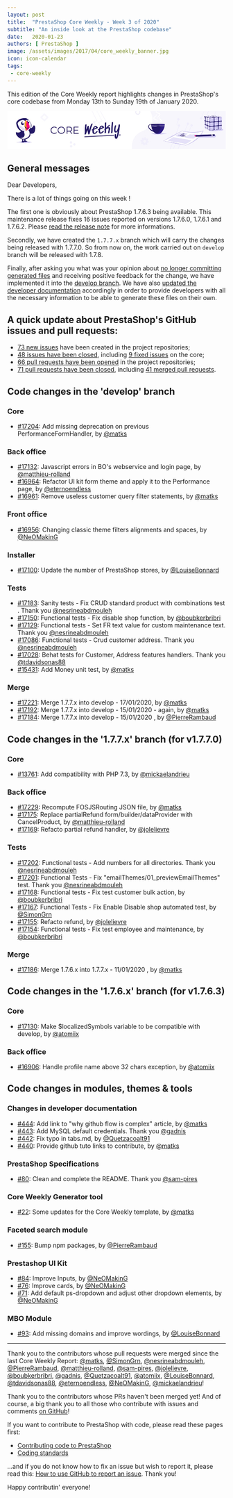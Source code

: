 ```yaml
---
layout: post
title:  "PrestaShop Core Weekly - Week 3 of 2020"
subtitle: "An inside look at the PrestaShop codebase"
date:   2020-01-23
authors: [ PrestaShop ]
image: /assets/images/2017/04/core_weekly_banner.jpg
icon: icon-calendar
tags:
 - core-weekly
---
```


This edition of the Core Weekly report highlights changes in PrestaShop's core codebase from Monday 13th to Sunday 19th of January 2020.

![Core Weekly banner](/assets/images/2018/12/banner-core-weekly.jpg)

## General messages

Dear Developers,

There is a lot of things going on this week !

The first one is obviously about PrestaShop 1.7.6.3 being available. This maintenance release fixes 16 issues reported on versions 1.7.6.0, 1.7.6.1 and 1.7.6.2. Please [read the release note](https://build.prestashop.com/news/prestashop-1-7-6-3-maintenance-release/) for more informations.

Secondly, we have created the `1.7.7.x` branch which will carry the changes being released with 1.7.7.0. So from now on, the work carried out on `develop` branch will be released with 1.7.8.

Finally, after asking you what was your opinion about [no longer committing generated files](https://build.prestashop.com/news/open-question-not-commiting-assets-anymore/) and receiving positive feedback for the change, we have implemented it into the [develop branch](https://github.com/PrestaShop/PrestaShop/pull/16670). We have also [updated the developer documentation](https://github.com/PrestaShop/docs/pull/418) accordingly in order to provide developers with all the necessary information to be able to generate these files on their own.

## A quick update about PrestaShop's GitHub issues and pull requests:

- [73 new issues](https://github.com/search?q=org%3APrestaShop+is%3Apublic++-repo%3Aprestashop%2Fprestashop.github.io++is%3Aissue+created%3A2020-01-13..2020-01-19) have been created in the project repositories;
- [48 issues have been closed](https://github.com/search?q=org%3APrestaShop+is%3Apublic++-repo%3Aprestashop%2Fprestashop.github.io++is%3Aissue+closed%3A2020-01-13..2020-01-19), including [9 fixed issues](https://github.com/search?q=org%3APrestaShop+is%3Apublic++-repo%3Aprestashop%2Fprestashop.github.io++is%3Aissue+label%3Afixed+closed%3A2020-01-13..2020-01-19) on the core;
- [66 pull requests have been opened](https://github.com/search?q=org%3APrestaShop+is%3Apublic++-repo%3Aprestashop%2Fprestashop.github.io++is%3Apr+created%3A2020-01-13..2020-01-19) in the project repositories;
- [71 pull requests have been closed](https://github.com/search?q=org%3APrestaShop+is%3Apublic++-repo%3Aprestashop%2Fprestashop.github.io++is%3Apr+closed%3A2020-01-13..2020-01-19), including [41 merged pull requests](https://github.com/search?q=org%3APrestaShop+is%3Apublic++-repo%3Aprestashop%2Fprestashop.github.io++is%3Apr+merged%3A2020-01-13..2020-01-19).


## Code changes in the 'develop' branch


### Core
* [#17204](https://github.com/PrestaShop/PrestaShop/pull/17204): Add missing deprecation on previous PerformanceFormHandler, by [@matks](https://github.com/matks)


### Back office
* [#17132](https://github.com/PrestaShop/PrestaShop/pull/17132): Javascript errors in BO's webservice and login page, by [@matthieu-rolland](https://github.com/matthieu-rolland)
* [#16964](https://github.com/PrestaShop/PrestaShop/pull/16964): Refactor UI kit form theme and apply it to the Performance page, by [@eternoendless](https://github.com/eternoendless)
* [#16961](https://github.com/PrestaShop/PrestaShop/pull/16961): Remove useless customer query filter statements, by [@matks](https://github.com/matks)


### Front office
* [#16956](https://github.com/PrestaShop/PrestaShop/pull/16956): Changing classic theme filters alignments and spaces, by [@NeOMakinG](https://github.com/NeOMakinG)


### Installer
* [#17100](https://github.com/PrestaShop/PrestaShop/pull/17100): Update the number of PrestaShop stores, by [@LouiseBonnard](https://github.com/LouiseBonnard)


### Tests
* [#17183](https://github.com/PrestaShop/PrestaShop/pull/17183): Sanity tests - Fix CRUD standard product with combinations test . Thank you [@nesrineabdmouleh](https://github.com/nesrineabdmouleh)
* [#17150](https://github.com/PrestaShop/PrestaShop/pull/17150): Functional tests - Fix disable shop function, by [@boubkerbribri](https://github.com/boubkerbribri)
* [#17129](https://github.com/PrestaShop/PrestaShop/pull/17129): Functional tests - Set FR text value for custom maintenance text. Thank you [@nesrineabdmouleh](https://github.com/nesrineabdmouleh)
* [#17086](https://github.com/PrestaShop/PrestaShop/pull/17086): Functional tests - Crud customer address. Thank you [@nesrineabdmouleh](https://github.com/nesrineabdmouleh)
* [#17028](https://github.com/PrestaShop/PrestaShop/pull/17028): Behat tests for Customer, Address features handlers. Thank you [@tdavidsonas88](https://github.com/tdavidsonas88)
* [#15431](https://github.com/PrestaShop/PrestaShop/pull/15431): Add Money unit test, by [@matks](https://github.com/matks)


### Merge
* [#17221](https://github.com/PrestaShop/PrestaShop/pull/17221): Merge 1.7.7.x into develop - 17/01/2020, by [@matks](https://github.com/matks)
* [#17192](https://github.com/PrestaShop/PrestaShop/pull/17192): Merge 1.7.7.x into develop - 15/01/2020 - again, by [@matks](https://github.com/matks)
* [#17184](https://github.com/PrestaShop/PrestaShop/pull/17184): Merge 1.7.7.x into develop - 15/01/2020 , by [@PierreRambaud](https://github.com/PierreRambaud)


## Code changes in the '1.7.7.x' branch (for v1.7.7.0)


### Core
* [#13761](https://github.com/PrestaShop/PrestaShop/pull/13761): Add compatibility with PHP 7.3, by [@mickaelandrieu](https://github.com/mickaelandrieu)


### Back office
* [#17229](https://github.com/PrestaShop/PrestaShop/pull/17229): Recompute FOSJSRouting JSON file, by [@matks](https://github.com/matks)
* [#17175](https://github.com/PrestaShop/PrestaShop/pull/17175): Replace partialRefund form/builder/dataProvider with CancelProduct, by [@matthieu-rolland](https://github.com/matthieu-rolland)
* [#17169](https://github.com/PrestaShop/PrestaShop/pull/17169): Refacto partial refund handler, by [@jolelievre](https://github.com/jolelievre)


### Tests
* [#17202](https://github.com/PrestaShop/PrestaShop/pull/17202): Functional tests - Add numbers for all directories. Thank you [@nesrineabdmouleh](https://github.com/nesrineabdmouleh)
* [#17201](https://github.com/PrestaShop/PrestaShop/pull/17201): Functional Tests - Fix "emailThemes/01_previewEmailThemes" test. Thank you [@nesrineabdmouleh](https://github.com/nesrineabdmouleh)
* [#17168](https://github.com/PrestaShop/PrestaShop/pull/17168): Functional tests - Fix test customer bulk action, by [@boubkerbribri](https://github.com/boubkerbribri)
* [#17167](https://github.com/PrestaShop/PrestaShop/pull/17167): Functional Tests - Fix Enable Disable shop automated test, by [@SimonGrn](https://github.com/SimonGrn)
* [#17155](https://github.com/PrestaShop/PrestaShop/pull/17155): Refacto refund, by [@jolelievre](https://github.com/jolelievre)
* [#17154](https://github.com/PrestaShop/PrestaShop/pull/17154): Functional tests - Fix test employee and maintenance, by [@boubkerbribri](https://github.com/boubkerbribri)


### Merge
* [#17186](https://github.com/PrestaShop/PrestaShop/pull/17186): Merge 1.7.6.x into 1.7.7.x - 11/01/2020 , by [@matks](https://github.com/matks)


## Code changes in the '1.7.6.x' branch (for v1.7.6.3)


### Core
* [#17130](https://github.com/PrestaShop/PrestaShop/pull/17130): Make $localizedSymbols variable to be compatible with develop, by [@atomiix](https://github.com/atomiix)


### Back office
* [#16906](https://github.com/PrestaShop/PrestaShop/pull/16906): Handle profile name above 32 chars exception, by [@atomiix](https://github.com/atomiix)


## Code changes in modules, themes & tools


### Changes in developer documentation
* [#444](https://github.com/PrestaShop/docs/pull/444): Add link to "why github flow is complex" article, by [@matks](https://github.com/matks)
* [#443](https://github.com/PrestaShop/docs/pull/443): Add MySQL default credentials. Thank you [@gadnis](https://github.com/gadnis)
* [#442](https://github.com/PrestaShop/docs/pull/442): Fix typo in tabs.md, by [@Quetzacoalt91](https://github.com/Quetzacoalt91)
* [#440](https://github.com/PrestaShop/docs/pull/440): Provide github tuto links to contribute, by [@matks](https://github.com/matks)


### PrestaShop Specifications
* [#80](https://github.com/PrestaShop/prestashop-specs/pull/80): Clean and complete the README. Thank you [@sam-pires](https://github.com/sam-pires)


### Core Weekly Generator tool
* [#22](https://github.com/PrestaShop/core-weekly-generator/pull/22): Some updates for the Core Weekly template, by [@matks](https://github.com/matks)


### Faceted search module
* [#155](https://github.com/PrestaShop/ps_facetedsearch/pull/155): Bump npm packages, by [@PierreRambaud](https://github.com/PierreRambaud)


### Prestashop UI Kit
* [#84](https://github.com/PrestaShop/prestashop-ui-kit/pull/84): Improve Inputs, by [@NeOMakinG](https://github.com/NeOMakinG)
* [#76](https://github.com/PrestaShop/prestashop-ui-kit/pull/76): Improve cards, by [@NeOMakinG](https://github.com/NeOMakinG)
* [#71](https://github.com/PrestaShop/prestashop-ui-kit/pull/71): Add default ps-dropdown and adjust other dropdown elements, by [@NeOMakinG](https://github.com/NeOMakinG)


### MBO Module
* [#93](https://github.com/PrestaShop/ps_mbo/pull/93): Add missing domains and improve wordings, by [@LouiseBonnard](https://github.com/LouiseBonnard)


<hr />

Thank you to the contributors whose pull requests were merged since the last Core Weekly Report: [@matks](https://github.com/matks), [@SimonGrn](https://github.com/SimonGrn), [@nesrineabdmouleh](https://github.com/nesrineabdmouleh), [@PierreRambaud](https://github.com/PierreRambaud), [@matthieu-rolland](https://github.com/matthieu-rolland), [@sam-pires](https://github.com/sam-pires), [@jolelievre](https://github.com/jolelievre), [@boubkerbribri](https://github.com/boubkerbribri), [@gadnis](https://github.com/gadnis), [@Quetzacoalt91](https://github.com/Quetzacoalt91), [@atomiix](https://github.com/atomiix), [@LouiseBonnard](https://github.com/LouiseBonnard), [@tdavidsonas88](https://github.com/tdavidsonas88), [@eternoendless](https://github.com/eternoendless), [@NeOMakinG](https://github.com/NeOMakinG), [@mickaelandrieu](https://github.com/mickaelandrieu)!

Thank you to the contributors whose PRs haven't been merged yet! And of course, a big thank you to all those who contribute with issues and comments [on GitHub](https://github.com/PrestaShop/PrestaShop)!

If you want to contribute to PrestaShop with code, please read these pages first:

 * [Contributing code to PrestaShop](https://devdocs.prestashop.com/1.7/contribute/contribution-guidelines/)
 * [Coding standards](https://devdocs.prestashop.com/1.7/development/coding-standards/)

...and if you do not know how to fix an issue but wish to report it, please read this: [How to use GitHub to report an issue](https://devdocs.prestashop.com/1.7/contribute/contribute-reporting-issues/). Thank you!

Happy contributin' everyone!
